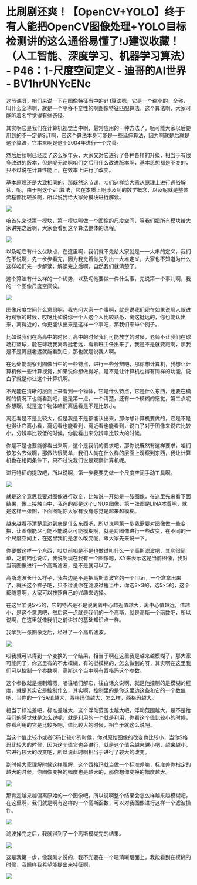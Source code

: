 # 比刷剧还爽！【OpenCV+YOLO】终于有人能把OpenCV图像处理+YOLO目标检测讲的这么通俗易懂了!J建议收藏！（人工智能、深度学习、机器学习算法） - P46：1-尺度空间定义 - 迪哥的AI世界 - BV1hrUNYcENc

这节课呀，咱们来说一下在图像特征当中的sf t算法嗯，它是一个缩小的，全称，叫什么全称啊，就是一个平移不变性的啊图像特征匹配算法，这个算法啊，大家可能听着名字觉得有些奇怪。

其实啊它是我们在计算机视觉当中啊，最常应用的一种方法了，呃可能大家以后要用到的不一定是SLT啊，它这个算法本身可能是一些延伸算法，因为啊就是后就是这个算法，它本来啊是这个2004年进行一个完善。

然后后续啊已经过了这么多年头，大家又对它进行了各种各样的升级，相当于有很多改进的版本，但是呢无论啊咱们之后用什么改进版本啊，基本思想都是不变的，只不过说在计算性能上，在效率上进行了改变。

基本原理还是大致相同的，那既然这节课，咱们这样给大家从原理上进行通俗解读，呃，由于啊这个sf t算法，它在本质上啊涉及到的数学概念，以及呢就是整体流程都比较多啊，所以说我给大家分模块进行解读。



![](img/8541865cfef40dd3f366fda37a7e5504_1.png)

咱首先来说第一模块，第一模块叫做一个图像的尺度空间，等我们把所有模块给大家讲完之后啊，大家会看到这个算法整体的流程。



![](img/8541865cfef40dd3f366fda37a7e5504_3.png)

以及呢它有什么优缺点，在这里啊，我们就不先给大家就是一一大串的定义，我们先不说啊，先一步步看完，因为我觉着你先列出一大堆定义，大家也不知道为什么这样咱们先一步解读，解读完之后啊，自然我们就清楚了。

这个算法有什么样的一个优势，以及呢他要做一件什么事，先说第一个事儿啊，我的一个图像尺度空间诶。

![](img/8541865cfef40dd3f366fda37a7e5504_5.png)

图像尺度空间什么意思啊，我先问大家一个事啊，就是说我们现在如果说用人眼进行观察的时候，哎呀比如说你一个人这个人比较熟悉，离这挺远的，你也能认出来，离得近的，你更能认出来是这样一个事吧，那我们来举个例子。

比如说我们在高高中的时候，高中的时候我们可能放学的时候，老师不让我们在球场打篮球，能在球场我离着挺老远，看着班主任出来了，我是不是就要跑啊，那我是不是离挺老远就能看到它，那也就是说我人啊。

在远处能观察到图像当中的一些特点，进行一些分辨吧，那你想计算机，我想让计算机做一些计算视觉，如果说你想做得好，是不是让计算机也得有同样的功能，说白了就是你让这个计算机啊。

不光能在清晰的层面上来看到一个物体，它是什么特点，它是什么东西，还要在模糊的情况下也能看到吧，这是第一点，一个清楚，还有一个模糊的感觉，第二点呢你想啊，就是这个物体咱们离远看是不是比较小。

离近看是不是比较大，但是我是不是都能认出来，那你想计算机要做的，它是不是也得让它离小看，离远看也能看到，离近看也能看到，说白了对于图像来说它比较小，分辨率比较低的时候，你能看出来分辨率比较大的时候。

你是不是也要能够看出来啊，这个是我们的要求吧，那你说既然有这样要求，咱们该怎么去做啊，那做法很简单，我们人类在什么样的层面上观察到东西，我让计算机也在相同条件下，只不过说我们说是观察计算机呢。

进行特征的提取吧，所以说啊，第一步我要先做一个尺度空间手动工具啊。

![](img/8541865cfef40dd3f366fda37a7e5504_7.png)

就是这个意思我要对图像进行改变，比如说一开始是一张图像，在这里先来看下面结果，像上接触当中，我选的都是这个LINUX图像，第一张图是LINA本尊啊，就是这样一张图，下面图呢你大家有没有感觉是越来越模糊。

越来越看不清楚里边到底是什么东西吧，所以说啊第一步我需要对图像做一些变换，让图像能尽可能不能说尽可能模糊啊，就是对图像进行一些改变，在不同的一个尺度空间上，在这里我们是怎么改变呢，跟大家先来说一下。

你要做这样一个东西，哎以前咱是不是也做过叫什么一个高斯滤波吧，其实很简单，之前咱也说过，我说啊现在我有一个图像嗯，XY来表示这是当前图像，我对当前图像进行一个高斯滤波，是不是就可以了。

高斯滤波长什么样子，我右边是不是把高斯滤波它的一个filter，一个盒拿出来了，就长这个样子吧，只不过说你在滤波过程当中，你选3×3的，选5×5的，这个都随意啊，大家可以按照自己的兴趣来选择。

在这里咱说5×5的，它的特点是不是说离着中心越近值越大，离中心值越远，值越小，是这个意思吧，然后这一点就是我们的一个高斯，就是高斯一个函数吧，所以说啊，在这里就像我们之前讲过的基础知识点一样。

我拿到一张图像之后，经过了一个高斯滤波。

![](img/8541865cfef40dd3f366fda37a7e5504_9.png)

哎我就可以得到一个变换的一个结果，相当于啊在这里我是越来越模糊了，那大家可能问了，你这里有的不太模糊，有的挺模糊的，怎么做到的呀，其实啊在这里我们可以控制一个参数啊，高斯这个当中啊有西格玛这个参数。

这个参数就是控制着嗯，咱往咱们解它，往白话文说啊，就是他控制的是模糊的程度，就是其实它是控制什么，其实啊，控制里的是你这里边这些和它的一个数值吧，当你的一个SA值越大，西格玛值越大，怎么样，西格玛越大。

相当于标准差吧，标准差越大，这个浮动范围也越大吧，浮动范围越大，是不是给我们的感觉就是怎么说呢，就是利用的一个就是利用，你看这个值比较小的时候，你看利用的它是比较多吧，值比较大的时候，相当于就这么说吧。

当这个值比较小或者C码比较小的时候，你对原始图像的改变也比较小，当你S格玛比较大的时候，因为这个值它也会进行，就是这个值会越来越小吧，越来越小，它进行较大的改变吧，所以说此时啊相当于进行了较大的改变。

到时候大家理解时候这样理解，这个西格玛就当做一个标准差嘛，标准差你指定的越大的时候，你图像变换的幅度也是越大的，那你想你变换的幅度越大。



![](img/8541865cfef40dd3f366fda37a7e5504_11.png)

那肯定越来越偏离原始的一个图像吧，所以说啊整个结果会怎么样越来越模糊吧，在这里啊，我们就是啊有这样的一个高斯函数，可以对我图像进行这样一个滤波操作。



![](img/8541865cfef40dd3f366fda37a7e5504_13.png)

滤波操完之后，我就得到了一个高斯模糊完的结果。

![](img/8541865cfef40dd3f366fda37a7e5504_15.png)

这是我第一步，像我刚才说的，我不光要在一个嗯清晰层面上，我能看到在模糊的时候，我照样我希望能提出来特征啊。



![](img/8541865cfef40dd3f366fda37a7e5504_17.png)